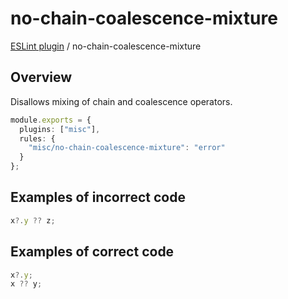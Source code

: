 # no-chain-coalescence-mixture

[ESLint plugin](https://ilyub.github.io/eslint-plugin-misc/) / no-chain-coalescence-mixture

## Overview

Disallows mixing of chain and coalescence operators.

```ts
module.exports = {
  plugins: ["misc"],
  rules: {
    "misc/no-chain-coalescence-mixture": "error"
  }
};
```

## Examples of incorrect code

```ts
x?.y ?? z;
```

## Examples of correct code

```ts
x?.y;
x ?? y;
```